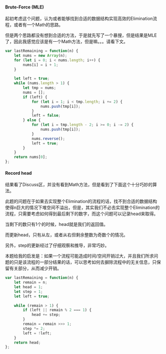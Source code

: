#### Brute-Force (MLE)

起初考虑这个问题，认为或者能够找到合适的数据结构实现高效的Elimination流程，或者有一个Math的思路。

但是两个思路都没有想到合适的方法，于是就先写了一个暴搜，但是结果是MLE了，因此我感觉应该是有一个Math方法，但是嘛。。。请看下文。

```js
var lastRemaining = function(n) {
    let nums = new Array(n);
    for (let i = 0; i < nums.length; i++) {
        nums[i] = i + 1;
    }
    
    let left = true;
    while (nums.length > 1) {
        let tmp = nums;
        nums = [];
        if (left) {
            for (let i = 1; i < tmp.length; i += 2) {
                nums.push(tmp[i]);
            }
            left = false;
        } else {
            for (let i = tmp.length - 2; i >= 0; i -= 2) {
                nums.push(tmp[i]);
            }
            nums.reverse();
            left = true;
        }
    }
    return nums[0];
};
```

#### Record head

结果看了Discuss区，并没有看到Math方法，但是看到了下面这个十分巧妙的算法。

此题的问题在于如果去实现整个Elimination的流程的话，找不到合适的数据结构使得n巨大的情况下堆空间不溢出，但是，其实我们不必去实现整个Elimination的流程，只需要考虑如何得到最后剩下的数字，而这个问题可以记录head来取得。

当剩下的数只有1个的时候，head就是我们的返回值。

而更新head，只有从左，或者从右但剩余整数为奇数个的情况。

另外，step的更新经过了仔细观察和推导，非常巧妙。

本题给我的启发是：如果一个流程可能造成时间/空间开销过大，并且我们所求问题的只是该流程的一部分结果的话，可以思考如何去摒除流程中的无关信息，只保留有关部分，从而减少开销。

```js
var lastRemaining = function(n) {
    let remain = n;
    let head = 1;
    let step = 1;
    let left = true;
    
    while (remain > 1) {
        if (left || remain % 2 === 1) {
            head += step;
        }
        remain = remain >>> 1;
        step *= 2;
        left = !left;
    }
    return head;
};
```
